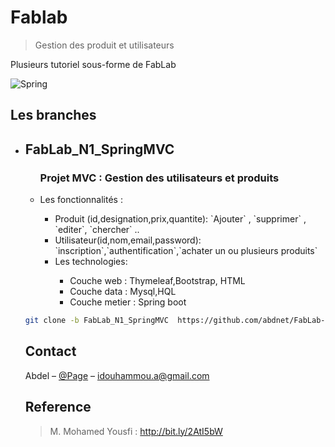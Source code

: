 # Fablab
> Gestion des produit et utilisateurs
<!--
#[![NPM Version][npm-image]][npm-url]
#[![Build Status][travis-image]][travis-url]
#[![Downloads Stats][npm-downloads]][npm-url]
-->
Plusieurs tutoriel sous-forme de FabLab 


<img src = "https://spring.io/img/homepage/icon-spring-framework.svg" title = "SpringBoot" alt = "Spring">

## Les branches
<ul>
<li><h2>FabLab_N1_SpringMVC</h2>
<ul>	
<H3>Projet MVC : Gestion des utilisateurs et produits</H3>
<li>Les fonctionnalités :</li>
	<ul> 
	  <li> Produit (id,designation,prix,quantite): `Ajouter` , `supprimer` , `editer`, `chercher` ..</li>
	  <li>Utilisateur(id,nom,email,password): `inscription`,`authentification`,`achater un ou plusieurs produits`</li>
	  <li>Les technologies:</li>
		<ul> 
			<li>Couche web : Thymeleaf,Bootstrap, HTML </li>
			<li>Couche data : Mysql,HQL</li>
			<li>Couche metier : Spring boot</li>
		</ul>
	</ul>
</ul>

````bash
git clone -b FabLab_N1_SpringMVC  https://github.com/abdnet/FabLab-J2EE.git
````

## Contact

Abdel – [@Page](https://abdnet.github.io) – idouhammou.a@gmail.com

## Reference 
> M. Mohamed Yousfi : <a href="http://bit.ly/2AtI5bW">http://bit.ly/2AtI5bW</a>




